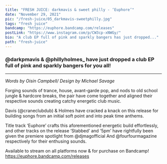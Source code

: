```yaml
---
title: "FRESH JUICE: darkmavis & sweet philly - ‘Euphore’"
date: "November 29, 2021"
pic: "/fresh-juice/05_darkmavis-sweetphilly.jpg"
tags: "fresh juice"
bandcamp: "https://euphore.bandcamp.com/releases"
postLink: "https://www.instagram.com/p/CW3cp-xNWGy/"
bio: "A club EP full of pink and sparkly bangers has just dropped..."
path: "fresh-juice"
---
```


### @darkpmavis & @phillyholmes\_ have just dropped a club EP full of pink and sparkly bangers for you all!

<hr>

_Words by Oisín Campbell/ Design by Michael Savage_

Forging sounds of trance, house, avant-garde pop, and nods to old school jungle & hardcore breaks, the pair have come together and aligned their respective sounds creating catchy energetic club music.

Davis (@craneclubdub) & Holmes have cracked a knack on this release for building songs from an initial soft point and into peak time anthems.

Title track ‘Euphore’ crafts this aforementioned energetic build effortlessly, and other tracks on the release ‘Stabbed’ and ‘5pm’ have rightfully been given the premiere spotlight from @djmagofficial And @fourfourmagazine respectively for their enthusing sounds.

Available to stream on all platforms now & for purchase on Bandcamp! https://euphore.bandcamp.com/releases
